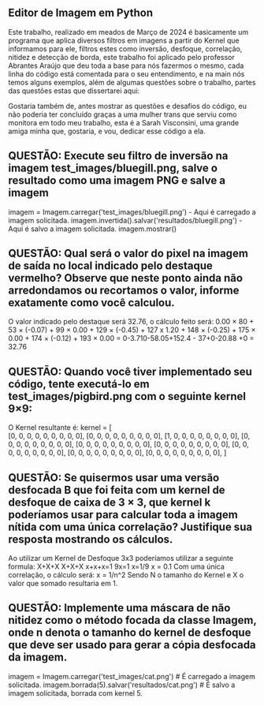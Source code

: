 ## Editor de Imagem em Python
Este trabalho, realizado em meados de Março de 2024 é basicamente um programa que aplica diversos filtros em imagens a partir do Kernel que informamos para ele, filtros estes como inversão, desfoque, correlação, nitidez e detecção de borda, este trabalho foi aplicado pelo professor Abrantes Araújo que deu toda a base para nós fazermos o mesmo, cada linha do código está comentada para o seu entendimento, e na main nós temos alguns exemplos, além de algumas questões sobre o trabalho, partes das questões estas que dissertarei aqui:

Gostaria também de, antes mostrar as questões e desafios do código, eu não poderia ter concluído graças a uma mulher trans que serviu como monitora em todo meu trabalho, esta é a Sarah Visconsini, uma grande amiga minha que, gostaria, e vou, dedicar esse código a ela.
## QUESTÃO: Execute seu filtro de inversão na imagem test_images/bluegill.png, salve o resultado como uma imagem PNG e salve a imagem
imagem = Imagem.carregar('test_images/bluegill.png')          - Aqui é carregado a imagem solicitada.
imagem.invertida().salvar('resultados/bluegill.png')          - Aqui é salvo a imagem solicitada.
imagem.mostrar()  
## QUESTÃO: Qual será o valor do pixel na imagem de saída no local indicado pelo destaque vermelho? Observe que neste ponto ainda não arredondamos ou recortamos o valor, informe exatamente como você calculou.
O valor indicado pelo destaque será 32.76, o cálculo feito será:
0.00 × 80 + 53 × (-0.07) + 99 × 0.00 + 129 × (-0.45) + 127 x 1.20 + 148 × (-0.25) + 175 × 0.00 + 174 × (-0.12) + 193 × 0.00 = 0-3.710-58.05+152.4 - 37+0-20.88 +0 = 
32.76
## QUESTÃO: Quando você tiver implementado seu código, tente executá-lo em test_images/pigbird.png com o seguinte kernel 9×9:
O Kernel resultante é: 
kernel = [                                                 
  [0, 0, 0, 0, 0, 0, 0, 0, 0],
  [0, 0, 0, 0, 0, 0, 0, 0, 0],
  [1, 0, 0, 0, 0, 0, 0, 0, 0],
  [0, 0, 0, 0, 0, 0, 0, 0, 0],
  [0, 0, 0, 0, 0, 0, 0, 0, 0],
  [0, 0, 0, 0, 0, 0, 0, 0, 0],
  [0, 0, 0, 0, 0, 0, 0, 0, 0],
  [0, 0, 0, 0, 0, 0, 0, 0, 0],
  [0, 0, 0, 0, 0, 0, 0, 0, 0],
]
## QUESTÃO: Se quisermos usar uma versão desfocada B que foi feita com um kernel de desfoque de caixa de 3 × 3, que kernel k poderíamos usar para calcular toda a imagem nítida com uma única correlação? Justifique sua resposta mostrando os cálculos.
Ao utilizar um Kernel de Desfoque 3x3 poderíamos utilizar a seguinte formula:
X+X+X
X+X+X
x+x+x=1
9x=1
x=1/9
x = 0.1
Com uma única correlação, o cálculo será:
x = 1/n^2
Sendo N o tamanho do Kernel e
X o valor que somado resultaria em 1.
## QUESTÃO: Implemente uma máscara de não nitidez como o método focada da classe Imagem, onde n denota o tamanho do kernel de desfoque que deve ser usado para gerar a cópia desfocada da imagem.
imagem = Imagem.carregar('test_images/cat.png')               # É carregado a imagem solicitada.
imagem.borrada(5).salvar('resultados/cat.png')                # É salvo a imagem solicitada, borrada com kernel 5.
